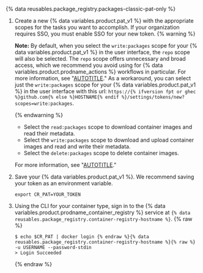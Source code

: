 {% data reusables.package_registry.packages-classic-pat-only %}

1. Create a new {% data variables.product.pat_v1 %} with the appropriate scopes for the tasks you want to accomplish. If your organization requires SSO, you must enable SSO for your new token.
   {% warning %}

   **Note:** By default, when you select the `write:packages` scope for your {% data variables.product.pat_v1 %} in the user interface, the `repo` scope will also be selected. The `repo` scope offers unnecessary and broad access, which we recommend you avoid using for {% data variables.product.prodname_actions %} workflows in particular. For more information, see "[AUTOTITLE](/actions/security-guides/security-hardening-for-github-actions#considering-cross-repository-access)." As a workaround, you can select just the `write:packages` scope for your {% data variables.product.pat_v1 %} in the user interface with this url: `https://{% ifversion fpt or ghec %}github.com{% else %}HOSTNAME{% endif %}/settings/tokens/new?scopes=write:packages`.

   {% endwarning %}

   - Select the `read:packages` scope to download container images and read their metadata.
   - Select the `write:packages` scope to download and upload container images and read and write their metadata.
   - Select the `delete:packages` scope to delete container images.

   For more information, see "[AUTOTITLE](/authentication/keeping-your-account-and-data-secure/creating-a-personal-access-token)."

2. Save your {% data variables.product.pat_v1 %}. We recommend saving your token as an environment variable.

   ```shell
   export CR_PAT=YOUR_TOKEN
   ```

3. Using the CLI for your container type, sign in to the {% data variables.product.prodname_container_registry %} service at `{% data reusables.package_registry.container-registry-hostname %}`.
   {% raw %}

   ```shell
   $ echo $CR_PAT | docker login {% endraw %}{% data reusables.package_registry.container-registry-hostname %}{% raw %} -u USERNAME --password-stdin
   > Login Succeeded
   ```

   {% endraw %}
